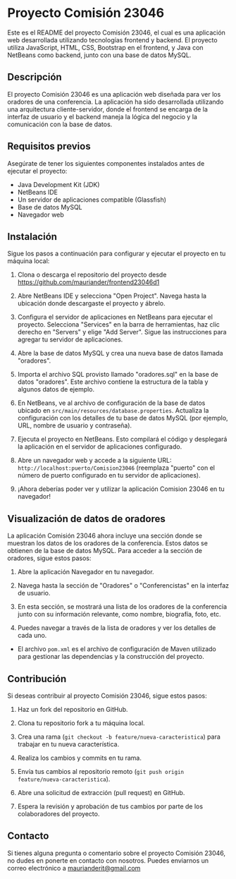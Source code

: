 # Proyecto Comisión 23046

Este es el README del proyecto Comisión 23046, el cual es una aplicación web desarrollada utilizando tecnologías frontend y backend. El proyecto utiliza JavaScript, HTML, CSS, Bootstrap en el frontend, y Java con NetBeans como backend, junto con una base de datos MySQL.

## Descripción

El proyecto Comisión 23046 es una aplicación web diseñada para ver los oradores de una conferencia. La aplicación ha sido desarrollada utilizando una arquitectura cliente-servidor, donde el frontend se encarga de la interfaz de usuario y el backend maneja la lógica del negocio y la comunicación con la base de datos.

## Requisitos previos

Asegúrate de tener los siguientes componentes instalados antes de ejecutar el proyecto:

- Java Development Kit (JDK)
- NetBeans IDE
- Un servidor de aplicaciones compatible (Glassfish)
- Base de datos MySQL
- Navegador web

## Instalación

Sigue los pasos a continuación para configurar y ejecutar el proyecto en tu máquina local:

1. Clona o descarga el repositorio del proyecto desde https://github.com/mauriander/frontend23046d1

2. Abre NetBeans IDE y selecciona "Open Project". Navega hasta la ubicación donde descargaste el proyecto y ábrelo.

3. Configura el servidor de aplicaciones en NetBeans para ejecutar el proyecto. Selecciona "Services" en la barra de herramientas, haz clic derecho en "Servers" y elige "Add Server". Sigue las instrucciones para agregar tu servidor de aplicaciones.

4. Abre la base de datos MySQL y crea una nueva base de datos llamada "oradores".

5. Importa el archivo SQL provisto llamado "oradores.sql" en la base de datos "oradores". Este archivo contiene la estructura de la tabla y algunos datos de ejemplo.

6. En NetBeans, ve al archivo de configuración de la base de datos ubicado en `src/main/resources/database.properties`. Actualiza la configuración con los detalles de tu base de datos MySQL (por ejemplo, URL, nombre de usuario y contraseña).

7. Ejecuta el proyecto en NetBeans. Esto compilará el código y desplegará la aplicación en el servidor de aplicaciones configurado.

8. Abre un navegador web y accede a la siguiente URL: `http://localhost:puerto/Comision23046` (reemplaza "puerto" con el número de puerto configurado en tu servidor de aplicaciones).

9. ¡Ahora deberías poder ver y utilizar la aplicación Comision 23046 en tu navegador!

## Visualización de datos de oradores

La aplicación Comisión 23046 ahora incluye una sección donde se muestran los datos de los oradores de la conferencia. Estos datos se obtienen de la base de datos MySQL. Para acceder a la sección de oradores, sigue estos pasos:

1. Abre la aplicación Navegador en tu navegador.

2. Navega hasta la sección de "Oradores" o "Conferencistas" en la interfaz de usuario.

3. En esta sección, se mostrará una lista de los oradores de la conferencia junto con su información relevante, como nombre, biografía, foto, etc.

4. Puedes navegar a través de la lista de oradores y ver los detalles de cada uno.



- El archivo `pom.xml` es el archivo de configuración de Maven utilizado para gestionar las dependencias y la construcción del proyecto.

## Contribución

Si deseas contribuir al proyecto Comisión 23046, sigue estos pasos:

1. Haz un fork del repositorio en GitHub.

2. Clona tu repositorio fork a tu máquina local.

3. Crea una rama (`git checkout -b feature/nueva-caracteristica`) para trabajar en tu nueva característica.

4. Realiza los cambios y commits en tu rama.

5. Envía tus cambios al repositorio remoto (`git push origin feature/nueva-caracteristica`).

6. Abre una solicitud de extracción (pull request) en GitHub.

7. Espera la revisión y aprobación de tus cambios por parte de los colaboradores del proyecto.

## Contacto

Si tienes alguna pregunta o comentario sobre el proyecto Comisión 23046, no dudes en ponerte en contacto con nosotros. Puedes enviarnos un correo electrónico a maurianderit@gmail.com


